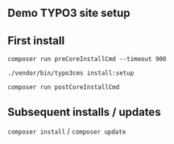 Demo TYPO3 site setup
--

First install
-------------
`composer run preCoreInstallCmd --timeout 900`

`./vendor/bin/typo3cms install:setup`

`composer run postCoreInstallCmd`

Subsequent installs / updates
-----------------------------
`composer install` / `composer update`